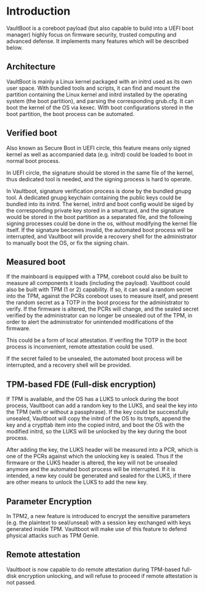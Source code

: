 # Introduction

VaultBoot is a coreboot payload (but also capable to build into a UEFI boot manager) highly focus on firmware security, trusted computing and advanced defense. It implements many features which will be described below.

## Architecture
VaultBoot is mainly a Linux kernel packaged with an initrd used as its own user space. With bundled tools and scripts, it can find and mount the partition containing the Linux kernel and initrd installed by the operating system (the boot partition), and parsing the corresponding grub.cfg. It can boot the kernel of the OS via kexec. With boot configurations stored in the boot partition, the boot process can be automated.

## Verified boot
Also known as Secure Boot in UEFI circle, this feature means only signed kernel as well as accompanied data (e.g. initrd) could be loaded to boot in normal boot process.

In UEFI circle, the signature should be stored in the same file of the kernel, thus dedicated tool is needed, and the signing process is hard to operate.

In Vaultboot, signature verification process is done by the bundled gnupg tool. A dedicated gnupg keychain containing the public keys could be bundled into its initrd. The kernel, initrd and boot config would be siged by the corresponding private key stored in a smartcard, and the signature would be stored in the boot partition as a separated file, and the following signing processes could be done in the os, without modifying the kernel file itself. If the signature becomes invalid, the automated boot process will be interrupted, and Vaultboot will provide a recovery shell for the administrator to manually boot the OS, or fix the signing chain.

## Measured boot
If the mainboard is equipped with a TPM, coreboot could also be built to measure all components it loads (including the payload). Vaultboot could also be built with TPM (1 or 2) capability. If so, it can seal a random secret into the TPM, against the PCRs coreboot uses to measure itself, and present the random secret as a TOTP in the boot process for the administrator to verify. If the firmware is altered, the PCRs will change, and the sealed secret verified by the administrator can no longer be unsealed out of the TPM, in order to alert the administrator for unintended modifications of the firmware.

This could be a form of local attestation. If verifing the TOTP in the boot process is inconvenient, remote attestation could be used.

If the secret failed to be unsealed, the automated boot process will be interrupted, and a recovery shell will be provided.

## TPM-based FDE (Full-disk encryption)
If TPM is available, and the OS has a LUKS to unlock during the boot process, Vaultboot can add a random key to the LUKS, and seal the key into the TPM (with or without a passphrase). If the key could be successfully unsealed, Vaultboot will copy the initrd of the OS to its tmpfs, append the key and a crypttab item into the copied initrd, and boot the OS with the modified initrd, so the LUKS will be unlocked by the key during the boot process.

After adding the key, the LUKS header will be measured into a PCR, which is one of the PCRs against which the unlocking key is sealed. Thus if the firmware or the LUKS header is altered, the key will not be unsealed anymore and the automated boot process will be interrupted. If it is intended, a new key could be generated and sealed for the LUKS, if there are other means to unlock the LUKS to add the new key.

## Parameter Encryption
In TPM2, a new feature is introduced to encrypt the sensitive parameters (e.g. the plaintext to seal/unseal) with a session key exchanged with keys generated inside TPM. Vaultboot will make use of this feature to defend physical attacks such as TPM Genie.

## Remote attestation
Vaultboot is now capable to do remote attestation during TPM-based full-disk encryption unlocking, and will refuse to proceed if remote attestation is not passed.
